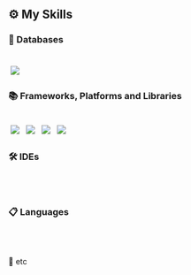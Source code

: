 <h2>⚙ My Skills</h2>

<h3>💾 Databases</h3><br />
<img src="https://img.shields.io/badge/ORACLEDB-F80000?style=flat-square&logo=Oracle&logoColor=white" style="padding: 4px;"/>
<br />

<h3>📚 Frameworks, Platforms and Libraries</h3><br />
<img src="https://img.shields.io/badge/SPRING-6DB33F?style=flat-square&logo=Spring&logoColor=white" style="padding: 4px;"/>
<img src="https://img.shields.io/badge/THYMELEAF-005F0F?style=flat-square&logo=Thymeleaf&logoColor=white" style="padding: 4px;"/>
<img src="https://img.shields.io/badge/BOOTSTRAP-7952B3?style=flat-square&logo=Bootstrap&logoColor=white" style="padding: 4px;"/>
<img src="https://img.shields.io/badge/JQUERY-0769AD?style=flat-square&logo=jQuery&logoColor=white" style="padding: 4px;"/>
<br />

<h3>🛠 IDEs</h3><br />
<br />

<h3>📋 Languages</h3><br />
<br />   

🎈 etc</h3><br />
<br />
